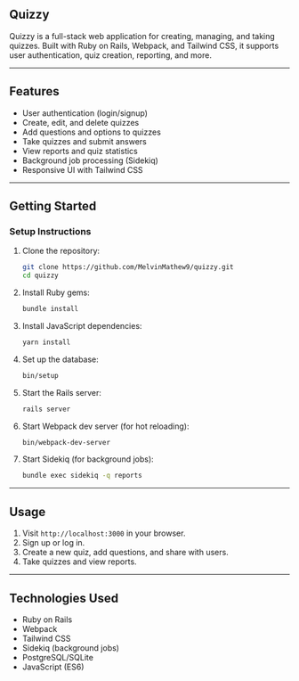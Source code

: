 ## Quizzy

Quizzy is a full-stack web application for creating, managing, and taking
quizzes. Built with Ruby on Rails, Webpack, and Tailwind CSS, it supports user
authentication, quiz creation, reporting, and more.

---

## Features

- User authentication (login/signup)
- Create, edit, and delete quizzes
- Add questions and options to quizzes
- Take quizzes and submit answers
- View reports and quiz statistics
- Background job processing (Sidekiq)
- Responsive UI with Tailwind CSS

---

## Getting Started

### Setup Instructions

1. Clone the repository:
   ```sh
   git clone https://github.com/MelvinMathew9/quizzy.git
   cd quizzy
   ```
2. Install Ruby gems:
   ```sh
   bundle install
   ```
3. Install JavaScript dependencies:
   ```sh
   yarn install
   ```
4. Set up the database:
   ```sh
   bin/setup
   ```
5. Start the Rails server:
   ```sh
   rails server
   ```
6. Start Webpack dev server (for hot reloading):
   ```sh
   bin/webpack-dev-server
   ```
7. Start Sidekiq (for background jobs):
   ```sh
   bundle exec sidekiq -q reports
   ```

---

## Usage

1. Visit `http://localhost:3000` in your browser.
2. Sign up or log in.
3. Create a new quiz, add questions, and share with users.
4. Take quizzes and view reports.

---

## Technologies Used

- Ruby on Rails
- Webpack
- Tailwind CSS
- Sidekiq (background jobs)
- PostgreSQL/SQLite
- JavaScript (ES6)
